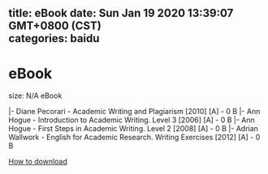 
title: eBook
date: Sun Jan 19 2020 13:39:07 GMT+0800 (CST)    
categories: baidu
---

# eBook
size: N/A
 eBook
 
|- Diane Pecorari - Academic Writing and Plagiarism [2010] [A] - 0 B
|- Ann Hogue - Introduction to Academic Writing. Level 3 [2006] [A] - 0 B
|- Ann Hogue - First Steps in Academic Writing. Level 2 [2008] [A] - 0 B
|- Adrian Wallwork - English for Academic Research. Writing Exercises [2012] [A] - 0 B

[How to download](https://bpcam.bemobtrk.com/go/2ceec3aa-1ca2-46d6-b9ff-aaa5c184517c?jno=1423)